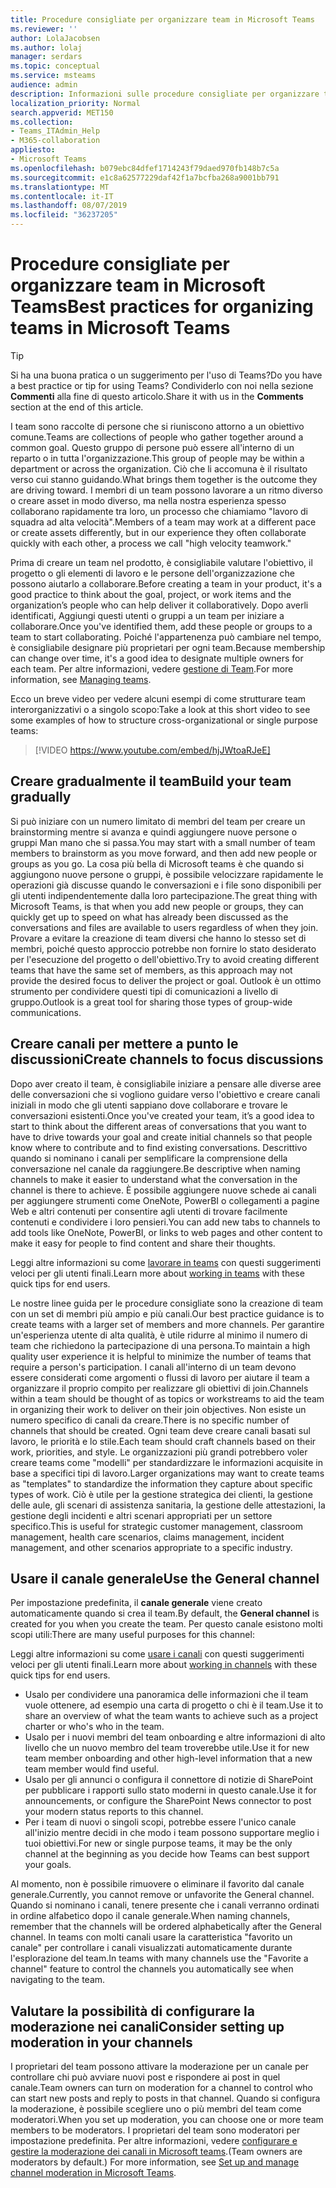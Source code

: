 ```yaml
---
title: Procedure consigliate per organizzare team in Microsoft Teams
ms.reviewer: ''
author: LolaJacobsen
ms.author: lolaj
manager: serdars
ms.topic: conceptual
ms.service: msteams
audience: admin
description: Informazioni sulle procedure consigliate per organizzare team in Microsoft teams per soddisfare le esigenze dell'organizzazione.
localization_priority: Normal
search.appverid: MET150
ms.collection:
- Teams_ITAdmin_Help
- M365-collaboration
appliesto:
- Microsoft Teams
ms.openlocfilehash: b079ebc84dfef1714243f79daed970fb148b7c5a
ms.sourcegitcommit: e1c8a62577229daf42f1a7bcfba268a9001bb791
ms.translationtype: MT
ms.contentlocale: it-IT
ms.lasthandoff: 08/07/2019
ms.locfileid: "36237205"
---
```

<a name="best-practices-for-organizing-teams-in-microsoft-teams"></a><span data-ttu-id="c95fa-103">Procedure consigliate per organizzare team in Microsoft Teams</span><span class="sxs-lookup"><span data-stu-id="c95fa-103">Best practices for organizing teams in Microsoft Teams</span></span>
======================================================

> [!TIP]
> <span data-ttu-id="c95fa-104">Si ha una buona pratica o un suggerimento per l'uso di Teams?</span><span class="sxs-lookup"><span data-stu-id="c95fa-104">Do you have a best practice or tip for using Teams?</span></span> <span data-ttu-id="c95fa-105">Condividerlo con noi nella sezione **Commenti** alla fine di questo articolo.</span><span class="sxs-lookup"><span data-stu-id="c95fa-105">Share it with us in the **Comments** section at the end of this article.</span></span>

<span data-ttu-id="c95fa-106">I team sono raccolte di persone che si riuniscono attorno a un obiettivo comune.</span><span class="sxs-lookup"><span data-stu-id="c95fa-106">Teams are collections of people who gather together around a common goal.</span></span> <span data-ttu-id="c95fa-107">Questo gruppo di persone può essere all'interno di un reparto o in tutta l'organizzazione.</span><span class="sxs-lookup"><span data-stu-id="c95fa-107">This group of people may be within a department or across the organization.</span></span> <span data-ttu-id="c95fa-108">Ciò che li accomuna è il risultato verso cui stanno guidando.</span><span class="sxs-lookup"><span data-stu-id="c95fa-108">What brings them together is the outcome they are driving toward.</span></span> <span data-ttu-id="c95fa-109">I membri di un team possono lavorare a un ritmo diverso o creare asset in modo diverso, ma nella nostra esperienza spesso collaborano rapidamente tra loro, un processo che chiamiamo "lavoro di squadra ad alta velocità".</span><span class="sxs-lookup"><span data-stu-id="c95fa-109">Members of a team may work at a different pace or create assets differently, but in our experience they often collaborate quickly with each other, a process we call "high velocity teamwork."</span></span>  

<span data-ttu-id="c95fa-110">Prima di creare un team nel prodotto, è consigliabile valutare l'obiettivo, il progetto o gli elementi di lavoro e le persone dell'organizzazione che possono aiutarlo a collaborare.</span><span class="sxs-lookup"><span data-stu-id="c95fa-110">Before creating a team in your product, it's a good practice to think about the goal, project, or work items and the organization’s people who can help deliver it collaboratively.</span></span> <span data-ttu-id="c95fa-111">Dopo averli identificati, Aggiungi questi utenti o gruppi a un team per iniziare a collaborare.</span><span class="sxs-lookup"><span data-stu-id="c95fa-111">Once you've identified them, add these people or groups to a team to start collaborating.</span></span> <span data-ttu-id="c95fa-112">Poiché l'appartenenza può cambiare nel tempo, è consigliabile designare più proprietari per ogni team.</span><span class="sxs-lookup"><span data-stu-id="c95fa-112">Because membership can change over time, it's a good idea to designate multiple owners for each team.</span></span> <span data-ttu-id="c95fa-113">Per altre informazioni, vedere [gestione di Team](https://support.office.com/article/Teams-and-Channels-df38ae23-8f85-46d3-b071-cb11b9de5499).</span><span class="sxs-lookup"><span data-stu-id="c95fa-113">For more information, see [Managing teams](https://support.office.com/article/Teams-and-Channels-df38ae23-8f85-46d3-b071-cb11b9de5499).</span></span>

<span data-ttu-id="c95fa-114">Ecco un breve video per vedere alcuni esempi di come strutturare team interorganizzativi o a singolo scopo:</span><span class="sxs-lookup"><span data-stu-id="c95fa-114">Take a look at this short video to see some examples of how to structure cross-organizational or single purpose teams:</span></span>

> [!VIDEO https://www.youtube.com/embed/hjJWtoaRJeE]

## <a name="build-your-team-gradually"></a><span data-ttu-id="c95fa-115">Creare gradualmente il team</span><span class="sxs-lookup"><span data-stu-id="c95fa-115">Build your team gradually</span></span>

<span data-ttu-id="c95fa-116">Si può iniziare con un numero limitato di membri del team per creare un brainstorming mentre si avanza e quindi aggiungere nuove persone o gruppi Man mano che si passa.</span><span class="sxs-lookup"><span data-stu-id="c95fa-116">You may start with a small number of team members to brainstorm as you move forward, and then add new people or groups as you go.</span></span> <span data-ttu-id="c95fa-117">La cosa più bella di Microsoft teams è che quando si aggiungono nuove persone o gruppi, è possibile velocizzare rapidamente le operazioni già discusse quando le conversazioni e i file sono disponibili per gli utenti indipendentemente dalla loro partecipazione.</span><span class="sxs-lookup"><span data-stu-id="c95fa-117">The great thing with Microsoft Teams, is that when you add new people or groups, they can quickly get up to speed on what has already been discussed as the conversations and files are available to users regardless of when they join.</span></span> <span data-ttu-id="c95fa-118">Provare a evitare la creazione di team diversi che hanno lo stesso set di membri, poiché questo approccio potrebbe non fornire lo stato desiderato per l'esecuzione del progetto o dell'obiettivo.</span><span class="sxs-lookup"><span data-stu-id="c95fa-118">Try to avoid creating different teams that have the same set of members, as this approach may not provide the desired focus to deliver the project or goal.</span></span> <span data-ttu-id="c95fa-119">Outlook è un ottimo strumento per condividere questi tipi di comunicazioni a livello di gruppo.</span><span class="sxs-lookup"><span data-stu-id="c95fa-119">Outlook is a great tool for sharing those types of group-wide communications.</span></span>

## <a name="create-channels-to-focus-discussions"></a><span data-ttu-id="c95fa-120">Creare canali per mettere a punto le discussioni</span><span class="sxs-lookup"><span data-stu-id="c95fa-120">Create channels to focus discussions</span></span>

<span data-ttu-id="c95fa-121">Dopo aver creato il team, è consigliabile iniziare a pensare alle diverse aree delle conversazioni che si vogliono guidare verso l'obiettivo e creare canali iniziali in modo che gli utenti sappiano dove collaborare e trovare le conversazioni esistenti.</span><span class="sxs-lookup"><span data-stu-id="c95fa-121">Once you've created your team, it’s a good idea to start to think about the different areas of conversations that you want to have to drive towards your goal and create initial channels so that people know where to contribute and to find existing conversations.</span></span> <span data-ttu-id="c95fa-122">Descrittivo quando si nominano i canali per semplificare la comprensione della conversazione nel canale da raggiungere.</span><span class="sxs-lookup"><span data-stu-id="c95fa-122">Be descriptive when naming channels to make it easier to understand what the conversation in the channel is there to achieve.</span></span> <span data-ttu-id="c95fa-123">È possibile aggiungere nuove schede ai canali per aggiungere strumenti come OneNote, PowerBI o collegamenti a pagine Web e altri contenuti per consentire agli utenti di trovare facilmente contenuti e condividere i loro pensieri.</span><span class="sxs-lookup"><span data-stu-id="c95fa-123">You can add new tabs to channels to add tools like OneNote, PowerBI, or links to web pages and other content to make it easy for people to find content and share their thoughts.</span></span>

<span data-ttu-id="c95fa-124">Leggi altre informazioni su come [lavorare in teams](https://support.office.com/article/teams-and-channels-df38ae23-8f85-46d3-b071-cb11b9de5499#ID0EAABAAA=Work_in_teams) con questi suggerimenti veloci per gli utenti finali.</span><span class="sxs-lookup"><span data-stu-id="c95fa-124">Learn more about [working in teams](https://support.office.com/article/teams-and-channels-df38ae23-8f85-46d3-b071-cb11b9de5499#ID0EAABAAA=Work_in_teams) with these quick tips for end users.</span></span> 

<span data-ttu-id="c95fa-125">Le nostre linee guida per le procedure consigliate sono la creazione di team con un set di membri più ampio e più canali.</span><span class="sxs-lookup"><span data-stu-id="c95fa-125">Our best practice guidance is to create teams with a larger set of members and more channels.</span></span> <span data-ttu-id="c95fa-126">Per garantire un'esperienza utente di alta qualità, è utile ridurre al minimo il numero di team che richiedono la partecipazione di una persona.</span><span class="sxs-lookup"><span data-stu-id="c95fa-126">To maintain a high quality user experience it is helpful to minimize the number of teams that require a person's participation.</span></span> <span data-ttu-id="c95fa-127">I canali all'interno di un team devono essere considerati come argomenti o flussi di lavoro per aiutare il team a organizzare il proprio compito per realizzare gli obiettivi di join.</span><span class="sxs-lookup"><span data-stu-id="c95fa-127">Channels within a team should be thought of as topics or workstreams to aid the team in organizing their work to deliver on their join objectives.</span></span> <span data-ttu-id="c95fa-128">Non esiste un numero specifico di canali da creare.</span><span class="sxs-lookup"><span data-stu-id="c95fa-128">There is no specific number of channels that should be created.</span></span> <span data-ttu-id="c95fa-129">Ogni team deve creare canali basati sul lavoro, le priorità e lo stile.</span><span class="sxs-lookup"><span data-stu-id="c95fa-129">Each team should craft channels based on their work, priorities, and style.</span></span> <span data-ttu-id="c95fa-130">Le organizzazioni più grandi potrebbero voler creare teams come "modelli" per standardizzare le informazioni acquisite in base a specifici tipi di lavoro.</span><span class="sxs-lookup"><span data-stu-id="c95fa-130">Larger organizations may want to create teams as "templates" to standardize the information they capture about specific types of work.</span></span> <span data-ttu-id="c95fa-131">Ciò è utile per la gestione strategica dei clienti, la gestione delle aule, gli scenari di assistenza sanitaria, la gestione delle attestazioni, la gestione degli incidenti e altri scenari appropriati per un settore specifico.</span><span class="sxs-lookup"><span data-stu-id="c95fa-131">This is useful for strategic customer management, classroom management, health care scenarios, claims management, incident management, and other scenarios appropriate to a specific industry.</span></span>

## <a name="use-the-general-channel"></a><span data-ttu-id="c95fa-132">Usare il canale generale</span><span class="sxs-lookup"><span data-stu-id="c95fa-132">Use the General channel</span></span>

<span data-ttu-id="c95fa-133">Per impostazione predefinita, il **canale generale** viene creato automaticamente quando si crea il team.</span><span class="sxs-lookup"><span data-stu-id="c95fa-133">By default, the **General channel** is created for you when you create the team.</span></span> <span data-ttu-id="c95fa-134">Per questo canale esistono molti scopi utili:</span><span class="sxs-lookup"><span data-stu-id="c95fa-134">There are many useful purposes for this channel:</span></span>

<span data-ttu-id="c95fa-135">Leggi altre informazioni su come [usare i canali](https://support.office.com/article/teams-and-channels-df38ae23-8f85-46d3-b071-cb11b9de5499#ID0EAABAAA=Work_in_channels) con questi suggerimenti veloci per gli utenti finali.</span><span class="sxs-lookup"><span data-stu-id="c95fa-135">Learn more about [working in channels](https://support.office.com/article/teams-and-channels-df38ae23-8f85-46d3-b071-cb11b9de5499#ID0EAABAAA=Work_in_channels) with these quick tips for end users.</span></span>

- <span data-ttu-id="c95fa-136">Usalo per condividere una panoramica delle informazioni che il team vuole ottenere, ad esempio una carta di progetto o chi è il team.</span><span class="sxs-lookup"><span data-stu-id="c95fa-136">Use it to share an overview of what the team wants to achieve such as a project charter or who's who in the team.</span></span>
- <span data-ttu-id="c95fa-137">Usalo per i nuovi membri del team onboarding e altre informazioni di alto livello che un nuovo membro del team troverebbe utile.</span><span class="sxs-lookup"><span data-stu-id="c95fa-137">Use it for new team member onboarding and other high-level information that a new team member would find useful.</span></span>
- <span data-ttu-id="c95fa-138">Usalo per gli annunci o configura il connettore di notizie di SharePoint per pubblicare i rapporti sullo stato moderni in questo canale.</span><span class="sxs-lookup"><span data-stu-id="c95fa-138">Use it for announcements, or configure the SharePoint News connector to post your modern status reports to this channel.</span></span>  
- <span data-ttu-id="c95fa-139">Per i team di nuovi o singoli scopi, potrebbe essere l'unico canale all'inizio mentre decidi in che modo i team possono supportare meglio i tuoi obiettivi.</span><span class="sxs-lookup"><span data-stu-id="c95fa-139">For new or single purpose teams, it may be the only channel at the beginning as you decide how Teams can best support your goals.</span></span>

<span data-ttu-id="c95fa-140">Al momento, non è possibile rimuovere o eliminare il favorito dal canale generale.</span><span class="sxs-lookup"><span data-stu-id="c95fa-140">Currently, you cannot remove or unfavorite the General channel.</span></span> <span data-ttu-id="c95fa-141">Quando si nominano i canali, tenere presente che i canali verranno ordinati in ordine alfabetico dopo il canale generale.</span><span class="sxs-lookup"><span data-stu-id="c95fa-141">When naming channels, remember that the channels will be ordered alphabetically after the General channel.</span></span> <span data-ttu-id="c95fa-142">In teams con molti canali usare la caratteristica "favorito un canale" per controllare i canali visualizzati automaticamente durante l'esplorazione del team.</span><span class="sxs-lookup"><span data-stu-id="c95fa-142">In teams with many channels use the "Favorite a channel" feature to control the channels you automatically see when navigating to the team.</span></span> 

## <a name="consider-setting-up-moderation-in-your-channels"></a><span data-ttu-id="c95fa-143">Valutare la possibilità di configurare la moderazione nei canali</span><span class="sxs-lookup"><span data-stu-id="c95fa-143">Consider setting up moderation in your channels</span></span>

<span data-ttu-id="c95fa-144">I proprietari del team possono attivare la moderazione per un canale per controllare chi può avviare nuovi post e rispondere ai post in quel canale.</span><span class="sxs-lookup"><span data-stu-id="c95fa-144">Team owners can turn on moderation for a channel to control who can start new posts and reply to posts in that channel.</span></span> <span data-ttu-id="c95fa-145">Quando si configura la moderazione, è possibile scegliere uno o più membri del team come moderatori.</span><span class="sxs-lookup"><span data-stu-id="c95fa-145">When you set up moderation, you can choose one or more team members to be moderators.</span></span> <span data-ttu-id="c95fa-146">I proprietari del team sono moderatori per impostazione predefinita. Per altre informazioni, vedere [configurare e gestire la moderazione dei canali in Microsoft teams](manage-channel-moderation-in-teams.md).</span><span class="sxs-lookup"><span data-stu-id="c95fa-146">(Team owners are moderators by default.) For more information, see [Set up and manage channel moderation in Microsoft Teams](manage-channel-moderation-in-teams.md).</span></span>